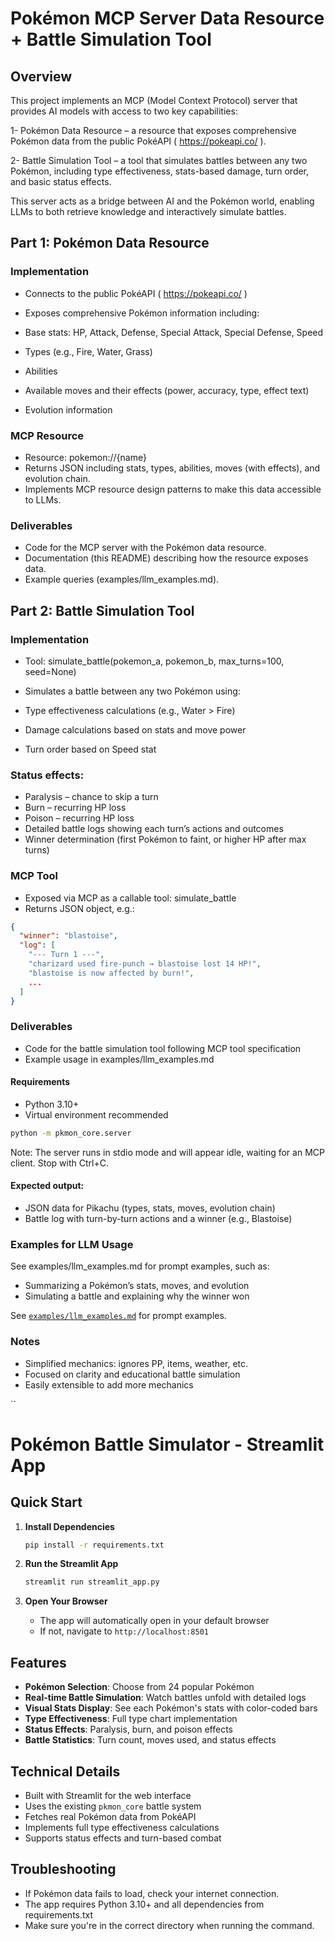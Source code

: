 
# Pokémon MCP Server  Data Resource + Battle Simulation Tool

## Overview

This project implements an MCP (Model Context Protocol) server that provides AI models with access to two key capabilities:

1- Pokémon Data Resource – a resource that exposes comprehensive Pokémon data from the public PokéAPI ( https://pokeapi.co/ ).

2- Battle Simulation Tool – a tool that simulates battles between any two Pokémon, including type effectiveness, stats-based damage, turn order, and basic status effects.

This server acts as a bridge between AI and the Pokémon world, enabling LLMs to both retrieve knowledge and interactively simulate battles.

## Part 1: Pokémon Data Resource

### Implementation

- Connects to the public PokéAPI ( https://pokeapi.co/  )
  
- Exposes comprehensive Pokémon information including:
- Base stats: HP, Attack, Defense, Special Attack, Special Defense, Speed
- Types (e.g., Fire, Water, Grass)
- Abilities
- Available moves and their effects (power, accuracy, type, effect text)
- Evolution information


### MCP Resource

- Resource: pokemon://{name}
- Returns JSON including stats, types, abilities, moves (with effects), and evolution chain.
- Implements MCP resource design patterns to make this data accessible to LLMs.


### Deliverables

- Code for the MCP server with the Pokémon data resource.
- Documentation (this README) describing how the resource exposes data.
- Example queries (examples/llm_examples.md).


## Part 2: Battle Simulation Tool

### Implementation

- Tool: simulate_battle(pokemon_a, pokemon_b, max_turns=100, seed=None)

- Simulates a battle between any two Pokémon using:
- Type effectiveness calculations (e.g., Water > Fire)
- Damage calculations based on stats and move power
- Turn order based on Speed stat

### Status effects:
- Paralysis – chance to skip a turn
- Burn – recurring HP loss
- Poison – recurring HP loss
- Detailed battle logs showing each turn’s actions and outcomes
- Winner determination (first Pokémon to faint, or higher HP after max turns)


### MCP Tool


- Exposed via MCP as a callable tool: simulate_battle
- Returns JSON object, e.g.:
```json
{
  "winner": "blastoise",
  "log": [
    "--- Turn 1 ---",
    "charizard used fire-punch → blastoise lost 14 HP!",
    "blastoise is now affected by burn!",
    ...
  ]
}
```



### Deliverables

-  Code for the battle simulation tool following MCP tool specification
-  Example usage in examples/llm_examples.md

#### Requirements


- Python 3.10+
- Virtual environment recommended

```bash
python -m pkmon_core.server
```

Note: The server runs in stdio mode and will appear idle, waiting for an MCP client. Stop with Ctrl+C.


#### Expected output:

- JSON data for Pikachu (types, stats, moves, evolution chain)
- Battle log with turn-by-turn actions and a winner (e.g., Blastoise)


### Examples for LLM Usage

See examples/llm_examples.md for prompt examples, such as:

- Summarizing a Pokémon’s stats, moves, and evolution
- Simulating a battle and explaining why the winner won

See [`examples/llm_examples.md`](examples/llm_examples.md) for prompt examples.

### Notes

- Simplified mechanics: ignores PP, items, weather, etc.
- Focused on clarity and educational battle simulation
- Easily extensible to add more mechanics


``
# Pokémon Battle Simulator - Streamlit App

## Quick Start

1. **Install Dependencies**
   ```bash
   pip install -r requirements.txt
   ```

2. **Run the Streamlit App**
   ```bash
   streamlit run streamlit_app.py
   ```

3. **Open Your Browser** 

   - The app will automatically open in your default browser
   - If not, navigate to `http://localhost:8501`

## Features

- **Pokémon Selection**: Choose from 24 popular Pokémon
- **Real-time Battle Simulation**: Watch battles unfold with detailed logs
- **Visual Stats Display**: See each Pokémon's stats with color-coded bars
- **Type Effectiveness**: Full type chart implementation
- **Status Effects**: Paralysis, burn, and poison effects
- **Battle Statistics**: Turn count, moves used, and status effects

## Technical Details

- Built with Streamlit for the web interface
- Uses the existing `pkmon_core` battle system
- Fetches real Pokémon data from PokéAPI
- Implements full type effectiveness calculations
- Supports status effects and turn-based combat

## Troubleshooting

- If Pokémon data fails to load, check your internet connection.
- The app requires Python 3.10+ and all dependencies from requirements.txt
- Make sure you're in the correct directory when running the command.